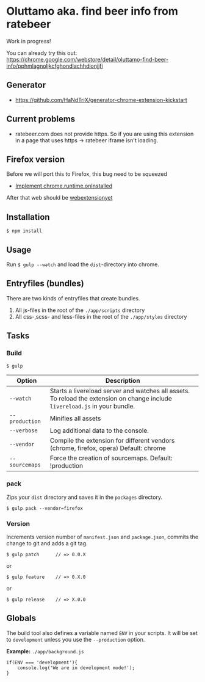 # Oluttamo aka. find beer info from ratebeer
Work in progress!

You can already try this out: https://chrome.google.com/webstore/detail/oluttamo-find-beer-info/pphmlagnoljkcfghondlachhdionjjfi

## Generator
* https://github.com/HaNdTriX/generator-chrome-extension-kickstart

## Current problems
* ratebeer.com does not provide https. So if you are using this extension in a page that uses https -> ratebeer iframe isn't  loading.

## Firefox version
Before we will port this to Firefox, this bug need to be squeezed
* [Implement chrome.runtime.onInstalled](https://bugzilla.mozilla.org/show_bug.cgi?id=1252871)

After that web should be [webextensionyet](http://www.arewewebextensionsyet.com/)

## Installation

	$ npm install

## Usage

Run `$ gulp --watch` and load the `dist`-directory into chrome.

## Entryfiles (bundles)

There are two kinds of entryfiles that create bundles.

1. All js-files in the root of the `./app/scripts` directory
2. All css-,scss- and less-files in the root of the `./app/styles` directory

## Tasks

### Build

	$ gulp


| Option         | Description                                                                                                                                           |
|----------------|-------------------------------------------------------------------------------------------------------------------------------------------------------|
| `--watch`      | Starts a livereload server and watches all assets. <br>To reload the extension on change include `livereload.js` in your bundle.                      |
| `--production` | Minifies all assets                                                                                                                                   |
| `--verbose`    | Log additional data to the console.                                                                                                                   |
| `--vendor`     | Compile the extension for different vendors (chrome, firefox, opera)  Default: chrome                                                                 |
| `--sourcemaps` | Force the creation of sourcemaps. Default: !production                                                                                                |


### pack

Zips your `dist` directory and saves it in the `packages` directory.

    $ gulp pack --vendor=firefox

### Version

Increments version number of `manifest.json` and `package.json`,
commits the change to git and adds a git tag.


    $ gulp patch      // => 0.0.X

or

    $ gulp feature    // => 0.X.0

or

    $ gulp release    // => X.0.0


## Globals

The build tool also defines a variable named `ENV` in your scripts. It will be set to `development` unless you use the `--production` option.


**Example:** `./app/background.js`

	if(ENV === 'development'){
		console.log('We are in development mode!');
	}
